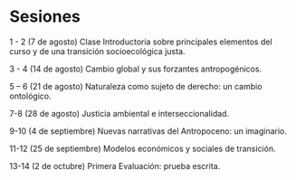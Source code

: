 # Sesiones

1 - 2 (7 de agosto)
Clase Introductoria sobre principales elementos del curso y de una transición socioecológica justa.

3 - 4 (14 de agosto)
Cambio global y sus forzantes antropogénicos.

5 – 6 (21 de agosto)
Naturaleza como sujeto de derecho: un cambio ontológico. 

7-8 (28 de agosto) 
Justicia ambiental e interseccionalidad.

9-10 (4 de septiembre)
Nuevas narrativas del Antropoceno: un imaginario.

11-12 (25 de septiembre)
Modelos económicos y sociales de transición.

13-14 (2 de octubre)
Primera Evaluación: prueba escrita.
